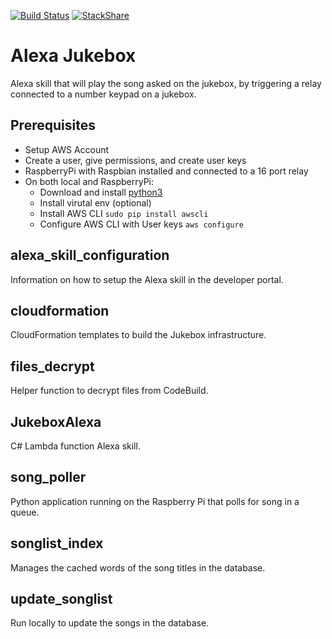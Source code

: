 [![Build Status](https://travis-ci.org/smyleeface/smylee_jukebox.svg?branch=master)](https://travis-ci.org/smyleeface/smylee_jukebox)  [![StackShare](https://img.shields.io/badge/tech-stack-0690fa.svg?style=flat)](https://stackshare.io/smyleeface/smylee-jukebox)

Alexa Jukebox
=============
Alexa skill that will play the song asked on the jukebox, by triggering a relay connected to a number keypad on a jukebox.

## Prerequisites
* Setup AWS Account
* Create a user, give permissions, and create user keys
* RaspberryPi with Raspbian installed and connected to a 16 port relay
* On both local and RaspberryPi: 
    * Download and install [python3](https://www.python.org/downloads/)
    * Install virutal env (optional)
    * Install AWS CLI `sudo pip install awscli`
    * Configure AWS CLI with User keys `aws configure`

## alexa_skill_configuration

Information on how to setup the Alexa skill in the developer portal.

## cloudformation

CloudFormation templates to build the Jukebox infrastructure.

## files_decrypt

Helper function to decrypt files from CodeBuild.

## JukeboxAlexa

C# Lambda function Alexa skill.

## song_poller

Python application running on the Raspberry Pi that polls for song in a queue. 

## songlist_index

Manages the cached words of the song titles in the database.

## update_songlist

Run locally to update the songs in the database.